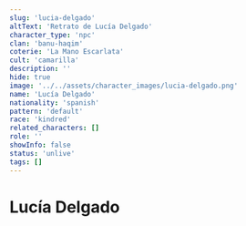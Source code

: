 ```yaml
---
slug: 'lucia-delgado'
altText: 'Retrato de Lucía Delgado'
character_type: 'npc'
clan: 'banu-haqim'
coterie: 'La Mano Escarlata'
cult: 'camarilla'
description: ''
hide: true
image: '../../assets/character_images/lucia-delgado.png'
name: 'Lucía Delgado'
nationality: 'spanish'
pattern: 'default'
race: 'kindred'
related_characters: []
role: ''
showInfo: false
status: 'unlive'
tags: []
---
```


# Lucía Delgado
